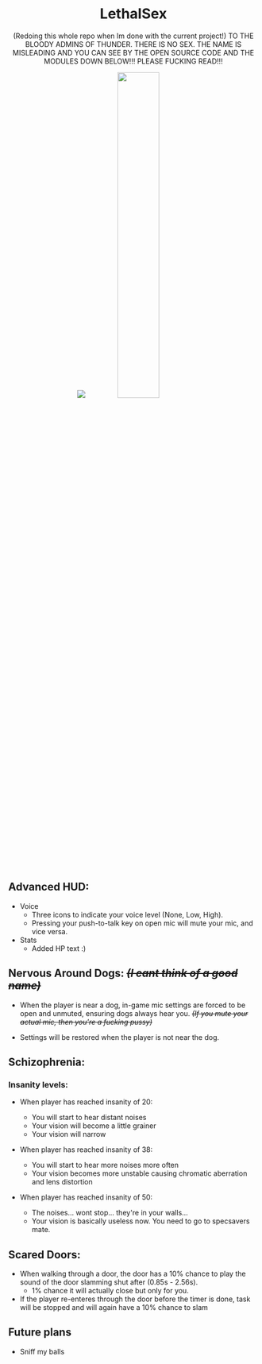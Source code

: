 <div align="center">
    
# LethalSex 

(Redoing this whole repo when Im done with the current project!)
<bold>TO THE BLOODY ADMINS OF THUNDER. THERE IS NO SEX. THE NAME IS MISLEADING AND YOU CAN SEE BY THE OPEN SOURCE CODE AND THE MODULES DOWN BELOW!!! PLEASE FUCKING READ!!!</bold>

<img src="https://github.com/IgnoredSoul/LethalSex/assets/61690983/f5beeeb1-cd97-40b9-a2be-c36ed468c2ee"/>
<img src="https://github.com/IgnoredSoul/LethalSex/assets/61690983/a3ca1827-391e-4cf3-a7f7-a49a5fc3a2ab" width=41%/>
</div>
    
## Advanced HUD:
- Voice
    - Three icons to indicate your voice level (None, Low, High).
    - Pressing your push-to-talk key on open mic will mute your mic, and vice versa.
- Stats
    - Added HP text :)

## Nervous Around Dogs: ~~*(I cant think of a good name)*~~
- When the player is near a dog, in-game mic settings are forced to be open and unmuted, ensuring dogs always hear you. ~~*(If you mute your actual mic, then you're a fucking pussy)*~~

- Settings will be restored when the player is not near the dog.

## Schizophrenia:
### Insanity levels:
- When player has reached insanity of 20:
    - You will start to hear distant noises
    - Your vision will become a little grainer
    - Your vision will narrow

- When player has reached insanity of 38:
    - You will start to hear more noises more often
    - Your vision becomes more unstable causing chromatic aberration and lens distortion

- When player has reached insanity of 50:
    - The noises... wont stop... they're in your walls...
    - Your vision is basically useless now. You need to go to specsavers mate.

## Scared Doors:
- When walking through a door, the door has a 10% chance to play the sound of the door slamming shut after (0.85s - 2.56s).
    - 1% chance it will actually close but only for you.
- If the player re-enteres through the door before the timer is done, task will be stopped and will again have a 10% chance to slam

## Future plans
- Sniff my balls
